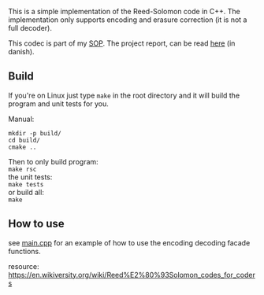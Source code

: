 This is a simple implementation of the Reed-Solomon code in C++. The implementation only supports encoding and erasure correction (it is not a full decoder).

This codec is part of my [SOP](https://eng.uvm.dk/upper-secondary-education/national-upper-secondary-education-programmes/the-higher-technical-examination-programme--htx-).
The project report, can be read [here](https://github.com/Sveske-Juice/hamming7-4-codec/blob/dd7fc7e6e56def173401aa85b3a24f58be36c71a/error_correction_codes_carl_benjamin_s_dreyer_sop_2023.pdf) (in danish).

## Build
If you're on Linux just type `make` in the root directory and it will build the program and unit tests for you.

Manual:
```
mkdir -p build/
cd build/
cmake ..
```
Then to only build program:\
`make rsc`\
the unit tests:\
`make tests`\
or build all:\
`make`


## How to use
see [main.cpp](https://github.com/Sveske-Juice/reed-solomon-codec/blob/master/main.cpp) for an example of how to use the encoding decoding facade functions.

resource: https://en.wikiversity.org/wiki/Reed%E2%80%93Solomon_codes_for_coders
